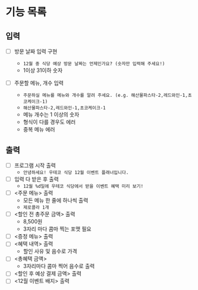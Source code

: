 # 기능 목록

## 입력
- [ ] 방문 날짜 입력 구현
  - `12월 중 식당 예상 방문 날짜는 언제인가요? (숫자만 입력해 주세요!)`
  - 1이상 31이하 숫자

- [ ] 주문할 메뉴, 개수 입력
  - `주문하실 메뉴를 메뉴와 개수를 알려 주세요. (e.g. 해산물파스타-2,레드와인-1,초코케이크-1)`
  - `해산물파스타-2,레드와인-1,초코케이크-1`
  - 메뉴 개수는 1 이상의 숫자
  - 형식이 다를 경우도 에러
  - 중복 메뉴 에러

## 출력
- [ ] 프로그램 시작 출력
  - `안녕하세요! 우테코 식당 12월 이벤트 플래너입니다.`
- [ ] 입력 다 받은 후 출력
  - `12월 %d일에 우테코 식당에서 받을 이벤트 혜택 미리 보기!`
- [ ] <주문 메뉴> 출력
  - 모든 메뉴 한 줄에 하나씩 출력
  - `제로콜라 1개`
- [ ] <할인 전 총주문 금액> 출력
  - 8,500원
  - 3자리 마다 콤마 찍는 포맷 필요
- [ ] <증정 메뉴> 출력
- [ ] <혜택 내역> 출력
  - 할인 사유 및 음수로 가격
- [ ] <총혜택 금액>
  - 3자리마다 콤마 찍어 음수로 출력
- [ ] <할인 후 예상 결제 금액> 출력
- [ ] <12월 이벤트 배지> 출력